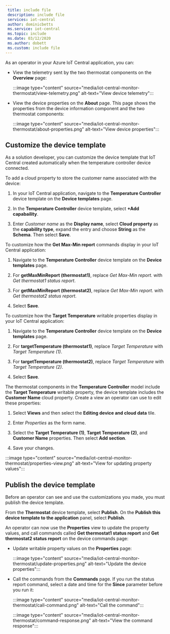 ```yaml
---
 title: include file
 description: include file
 services: iot-central
 author: dominicbetts
 ms.service: iot-central
 ms.topic: include
 ms.date: 03/12/2020
 ms.author: dobett
 ms.custom: include file
---
```

<!-- All needs updating -->
As an operator in your Azure IoT Central application, you can:

* View the telemetry sent by the two thermostat components on the **Overview** page:

    :::image type="content" source="media/iot-central-monitor-thermostat/view-telemetry.png" alt-text="View device telemetry":::

* View the device properties on the **About** page. This page shows the properties from the device information component and the two thermostat components:

    :::image type="content" source="media/iot-central-monitor-thermostat/about-properties.png" alt-text="View device properties":::

## Customize the device template

As a solution developer, you can customize the device template that IoT Central created automatically when the temperature controller device connected.

To add a cloud property to store the customer name associated with the device:

1. In your IoT Central application, navigate to the **Temperature Controller** device template on the **Device templates** page.

1. In the **Temperature Controller** device template, select **+Add capabaility**.

1. Enter *Customer name* as the **Display name**, select **Cloud property** as the **capability type**, expand the entry and choose **String** as the **Schema**. Then select **Save**.

To customize how the **Get Max-Min report** commands display in your IoT Central application:

1. Navigate to the **Temperature Controller** device template on the **Device templates** page.

1. For **getMaxMinReport (thermostat1)**, replace *Get Max-Min report.* with *Get thermostat1 status report*.

1. For **getMaxMinReport (thermostat2)**, replace *Get Max-Min report.* with *Get thermostat2 status report*.

1. Select **Save**.

To customize how the **Target Temperature** writable properties display in your IoT Central application:

1. Navigate to the **Temperature Controller** device template on the **Device templates** page.

1. For **targetTemperature (thermostat1)**, replace *Target Temperature* with *Target Temperature (1)*.

1. For **targetTemperature (thermostat2)**, replace *Target Temperature* with *Target Temperature (2)*.

1. Select **Save**.

The thermostat components in the **Temperature Controller** model include the **Target Temperature** writable property, the device template includes the **Customer Name** cloud property. Create a view an operator can use to edit these properties:

1. Select **Views** and then select the **Editing device and cloud data** tile.

1. Enter _Properties_ as the form name.

1. Select the **Target Temperature (1)**,  **Target Temperature (2)**, and **Customer Name** properties. Then select **Add section**.

1. Save your changes.

:::image type="content" source="media/iot-central-monitor-thermostat/properties-view.png" alt-text="View for updating property values":::

## Publish the device template

Before an operator can see and use the customizations you made, you must publish the device template.

From the **Thermostat** device template, select **Publish**. On the **Publish this device template to the application** panel, select **Publish**.

An operator can now use the **Properties** view to update the property values, and call commands called **Get thermostat1 status report** and **Get thermostat2 status report** on the device commands page:

* Update writable property values on the **Properties** page:

    :::image type="content" source="media/iot-central-monitor-thermostat/update-properties.png" alt-text="Update the device properties":::

* Call the commands from the **Commands** page. If you run the status report command, select a date and time for the **Since** parameter before you run it:

    :::image type="content" source="media/iot-central-monitor-thermostat/call-command.png" alt-text="Call the command":::

    :::image type="content" source="media/iot-central-monitor-thermostat/command-response.png" alt-text="View the command response":::
